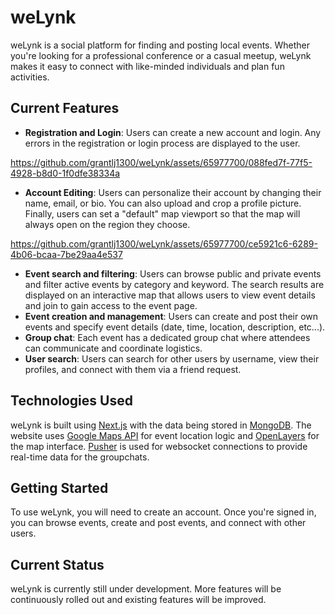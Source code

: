 
# weLynk

weLynk is a social platform for finding and posting local events. Whether you're looking for a professional conference or a casual meetup, weLynk makes it easy to connect with like-minded individuals and plan fun activities.

## Current Features
* **Registration and Login**: Users can create a new account and login. Any errors in the registration or login process are displayed to the user.



https://github.com/grantlj1300/weLynk/assets/65977700/088fed7f-77f5-4928-b8d0-1f0dfe38334a



* **Account Editing**: Users can personalize their account by changing their name, email, or bio. You can also upload and crop a profile picture. Finally, users can set a "default" map viewport so that the map will always open on the region they choose.



https://github.com/grantlj1300/weLynk/assets/65977700/ce5921c6-6289-4b06-bcaa-7be29aa4e537



* **Event search and filtering**: Users can browse public and private events and filter active events by category and keyword. The search results are displayed on an interactive map that allows users to view event details and join to gain access to the event page.
* **Event creation and management**: Users can create and post their own events and specify event details (date, time, location, description, etc...).
* **Group chat**: Each event has a dedicated group chat where attendees can communicate and coordinate logistics.
* **User search**: Users can search for other users by username, view their profiles, and connect with them via a friend request.
## Technologies Used
weLynk is built using [Next.js](https://nextjs.org) with the data being stored in [MongoDB](https://www.mongodb.com). The website uses [Google Maps API](https://developers.google.com/maps/documentation) for event location logic and [OpenLayers](https://openlayers.org) for the map interface. [Pusher](https://pusher.com) is used for websocket connections to provide real-time data for the groupchats.
## Getting Started
To use weLynk, you will need to create an account. Once you're signed in, you can browse events, create and post events, and connect with other users.
## Current Status
weLynk is currently still under development. More features will be continuously rolled out and existing features will be improved.
